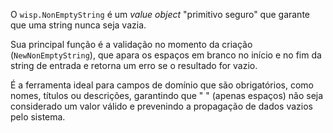 O `wisp.NonEmptyString` é um *value object* "primitivo seguro" que garante que uma string nunca seja vazia.

Sua principal função é a validação no momento da criação (`NewNonEmptyString`), que apara os espaços em branco no início e no fim da string de entrada e retorna um erro se o resultado for vazio.

É a ferramenta ideal para campos de domínio que são obrigatórios, como nomes, títulos ou descrições, garantindo que " " (apenas espaços) não seja considerado um valor válido e prevenindo a propagação de dados vazios pelo sistema.
